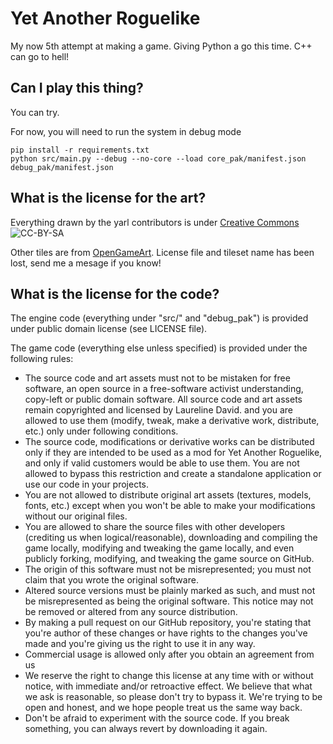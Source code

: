 # Yet Another Roguelike

My now 5th attempt at making a game. Giving Python a go this time. C++ can go to hell!

## Can I play this thing?

You can try.

For now, you will need to run the system in debug mode

```
pip install -r requirements.txt
python src/main.py --debug --no-core --load core_pak/manifest.json debug_pak/manifest.json
```

## What is the license for the art?

Everything drawn by the yarl contributors is under [Creative Commons](http://creativecommons.org/licenses/by-sa/4.0/)  
![CC-BY-SA](https://i.creativecommons.org/l/by-sa/4.0/88x31.png)

Other tiles are from [OpenGameArt](opengameart.org). License file and tileset name has been lost,
send me a mesage if you know!

## What is the license for the code?
The engine code (everything under "src/" and "debug_pak") is provided under public domain license (see LICENSE file).

The game code (everything else unless specified) is provided under the following rules:
  
-	The source code and art assets must not to be mistaken for free software, an open source in a free-software activist understanding, copy-left or public domain software. All source code and art assets remain copyrighted and licensed by Laureline David. and you are allowed to use them (modify, tweak, make a derivative work, distribute, etc.) only under following conditions.
-	The source code, modifications or derivative works can be distributed only if they are intended to be used as a mod for Yet Another Roguelike, and only if valid customers would be able to use them. You are not allowed to bypass this restriction and create a standalone application or use our code in your projects.
-	You are not allowed to distribute original art assets (textures, models, fonts, etc.) except when you won't be able to make your modifications without our original files.
-	You are allowed to share the source files with other developers (crediting us when logical/reasonable), downloading and compiling the game locally, modifying and tweaking the game locally, and even publicly forking, modifying, and tweaking the game source on GitHub.
-	The origin of this software must not be misrepresented; you must not claim that you wrote the original software. 
-	Altered source versions must be plainly marked as such, and must not be misrepresented as being the original software. This notice may not be removed or altered from any source distribution. 
-	By making a pull request on our GitHub repository, you're stating that you're author of these changes or have rights to the changes you've made and you're giving us the right to use it in any way.
-	Commercial usage is allowed only after you obtain an agreement from us
-	We reserve the right to change this license at any time with or without notice, with immediate and/or retroactive effect. We believe that what we ask is reasonable, so please don't try to bypass it. We're trying to be open and honest, and we hope people treat us the same way back. 
-	Don't be afraid to experiment with the source code. If you break something, you can always revert by downloading it again. 
